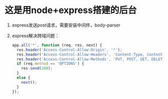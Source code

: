 # 这是用node+express搭建的后台

1. express发送post请求，需要安装中间件，body-parser

2. express解决跨域问题：

   ```javascript
   app.all('*', function (req, res, next) {
     res.header('Access-Control-Allow-Origin', '*');
     res.header('Access-Control-Allow-Headers', 'Content-Type, Content-Length, Authorization, Accept, X-Requested-With');
     res.header('Access-Control-Allow-Methods', 'PUT, POST, GET, DELETE, OPTIONS');
     if (req.method == 'OPTIONS') {
       res.send(200);
     }
     else {
       next();
     }
   });
   ```

   